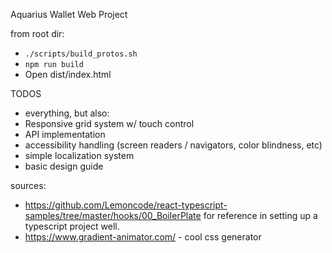 Aquarius Wallet Web Project

from root dir:

- `./scripts/build_protos.sh`
- `npm run build`
- Open dist/index.html

TODOS

- everything, but also:
- Responsive grid system w/ touch control
- API implementation
- accessibility handling (screen readers / navigators, color blindness, etc)
- simple localization system
- basic design guide

sources:

- https://github.com/Lemoncode/react-typescript-samples/tree/master/hooks/00_BoilerPlate for reference in setting up a typescript project well.
- https://www.gradient-animator.com/ - cool css generator
